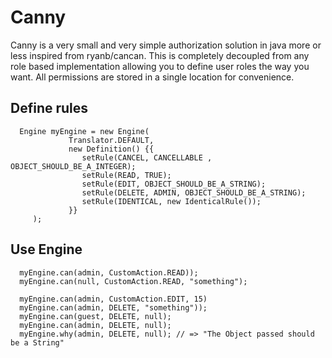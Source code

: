 Canny
=====

Canny is a very small and very simple authorization solution in java more or less inspired from ryanb/cancan.
This is completely decoupled from any role based implementation allowing you to define user roles the way you want. All permissions are stored in a single location for convenience.

Define rules
------------
      Engine myEngine = new Engine(
                 Translator.DEFAULT,
                 new Definition() {{
                    setRule(CANCEL, CANCELLABLE , OBJECT_SHOULD_BE_A_INTEGER);
                    setRule(READ, TRUE);
                    setRule(EDIT, OBJECT_SHOULD_BE_A_STRING);
                    setRule(DELETE, ADMIN, OBJECT_SHOULD_BE_A_STRING);
                    setRule(IDENTICAL, new IdenticalRule());
                 }}
         );

Use Engine
----------

      myEngine.can(admin, CustomAction.READ)); 
      myEngine.can(null, CustomAction.READ, "something");

      myEngine.can(admin, CustomAction.EDIT, 15)
      myEngine.can(admin, DELETE, "something"));
      myEngine.can(guest, DELETE, null);
      myEngine.can(admin, DELETE, null);
      myEngine.why(admin, DELETE, null); // => "The Object passed should be a String"
